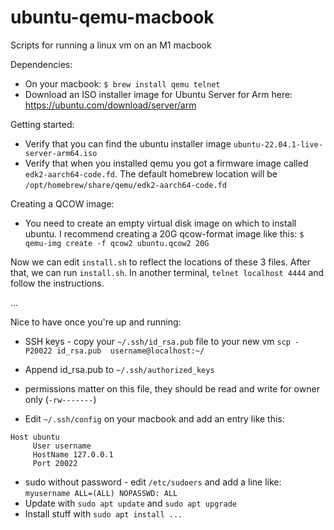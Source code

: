 # ubuntu-qemu-macbook
Scripts for running a linux vm on an M1 macbook

Dependencies:
* On your macbook:  ```$ brew install qemu telnet```
* Download an ISO installer image for Ubuntu Server for Arm here:  https://ubuntu.com/download/server/arm

Getting started:
* Verify that you can find the ubuntu installer image `ubuntu-22.04.1-live-server-arm64.iso`
* Verify that when you installed qemu you got a firmware image called `edk2-aarch64-code.fd`.  The default homebrew location will be `/opt/homebrew/share/qemu/edk2-aarch64-code.fd`

Creating a QCOW image:
* You need to create an empty virtual disk image on which to install ubuntu.  I recommend creating a 20G qcow-format image like this:  `$ qemu-img create -f qcow2 ubuntu.qcow2 20G`

Now we can edit `install.sh` to reflect the locations of these 3 files.  After that, we can run `install.sh`.  In another terminal, `telnet localhost 4444` and follow the instructions.

...

Nice to have once you're up and running:
* SSH keys - copy your `~/.ssh/id_rsa.pub` file to your new vm `scp -P20022 id_rsa.pub  username@localhost:~/` 
* Append id_rsa.pub to `~/.ssh/authorized_keys` 
* permissions matter on this file, they should be read and write for owner only (`-rw-------`)

* Edit `~/.ssh/config` on your macbook and add an entry like this:
```
Host ubuntu
     User username
     HostName 127.0.0.1
     Port 20022
```
     
* sudo without password - edit `/etc/sudoers` and add a line like: `myusername ALL=(ALL) NOPASSWD: ALL`
* Update with `sudo apt update` and `sudo apt upgrade`
* Install stuff with `sudo apt install ...`

 

